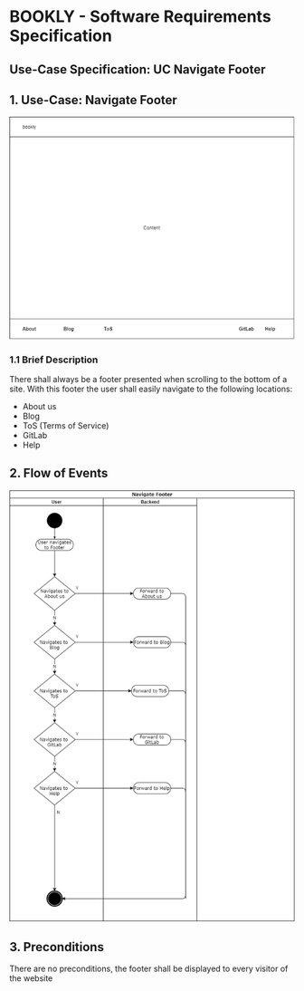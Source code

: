 # BOOKLY - Software Requirements Specification
## Use-Case Specification: UC Navigate Footer

## 1. Use-Case: Navigate Footer

![navigationFooter_mockup](navigationFooter_mockup.png "Navigation Footer")

### 1.1 Brief Description

There shall always be a footer presented when scrolling to the bottom of a site. With this footer the user shall easily navigate to the following locations:
- About us 
- Blog
- ToS (Terms of Service)
- GitLab
- Help

## 2. Flow of Events

![Navigate Footer](design_navigate_footer.png "Navigate Footer")


## 3. Preconditions

There are no preconditions, the footer shall be displayed to every visitor of the website
